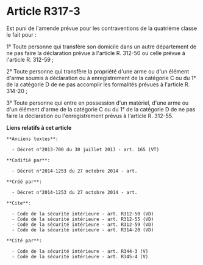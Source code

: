 # Article R317-3

Est puni de l'amende prévue pour les contraventions de la quatrième classe le fait pour : 

1° Toute personne qui transfère son domicile dans un autre département de ne pas faire la déclaration prévue à l'article R.
312-50 ou celle prévue à l'article R. 312-59 ; 

2° Toute personne qui transfère la propriété d'une arme ou d'un élément d'arme soumis à déclaration ou à enregistrement de la
catégorie C ou du 1° de la catégorie D de ne pas accomplir les formalités prévues à l'article R. 314-20 ; 

3° Toute personne qui entre en possession d'un matériel, d'une arme ou d'un élément d'arme de la catégorie C ou du 1° de la
catégorie D de ne pas faire la déclaration ou l'enregistrement prévus à l'article R. 312-55.

**Liens relatifs à cet article**

	**Anciens textes**:

	  - Décret n°2013-700 du 30 juillet 2013 - art. 165 (VT)

	**Codifié par**:

	  - Décret n°2014-1253 du 27 octobre 2014 - art.

	**Créé par**:

	  - Décret n°2014-1253 du 27 octobre 2014 - art.

	**Cite**:

	  - Code de la sécurité intérieure - art. R312-50 (VD)
	  - Code de la sécurité intérieure - art. R312-55 (VD)
	  - Code de la sécurité intérieure - art. R312-59 (VD)
	  - Code de la sécurité intérieure - art. R314-20 (VD)

	**Cité par**:

	  - Code de la sécurité intérieure - art. R344-3 (V)
	  - Code de la sécurité intérieure - art. R345-4 (V)
